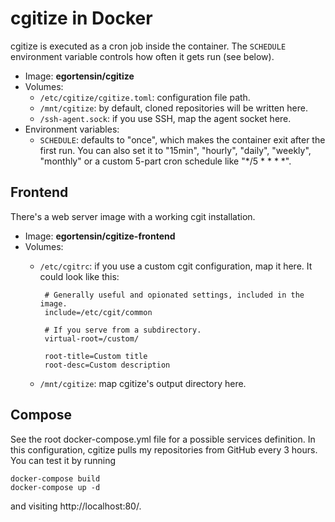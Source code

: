 cgitize in Docker
=================

cgitize is executed as a cron job inside the container.
The `SCHEDULE` environment variable controls how often it gets run (see below).

* Image: **egortensin/cgitize**
* Volumes:
    * `/etc/cgitize/cgitize.toml`: configuration file path.
    * `/mnt/cgitize`: by default, cloned repositories will be written here.
    * `/ssh-agent.sock`: if you use SSH, map the agent socket here.
* Environment variables:
    * `SCHEDULE`: defaults to "once", which makes the container exit after the
first run.
You can also set it to "15min", "hourly", "daily", "weekly", "monthly" or a
custom 5-part cron schedule like "*/5 * * * *".

Frontend
--------

There's a web server image with a working cgit installation.

* Image: **egortensin/cgitize-frontend**
* Volumes:
    * `/etc/cgitrc`: if you use a custom cgit configuration, map it here.
It could look like this:

           # Generally useful and opionated settings, included in the image.
           include=/etc/cgit/common

           # If you serve from a subdirectory.
           virtual-root=/custom/

           root-title=Custom title
           root-desc=Custom description

    * `/mnt/cgitize`: map cgitize's output directory here.

Compose
-------

See the root docker-compose.yml file for a possible services definition.
In this configuration, cgitize pulls my repositories from GitHub every 3 hours.
You can test it by running

    docker-compose build
    docker-compose up -d

and visiting http://localhost:80/.
